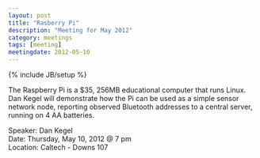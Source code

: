 ```yaml
---
layout: post
title: "Rasberry Pi"
description: "Meeting for May 2012"
category: meetings
tags: [meeting]
meetingdate: 2012-05-10
---
```

{% include JB/setup %}


The Raspberry Pi is a $35, 256MB educational computer that runs Linux.
Dan Kegel will demonstrate how the Pi can be used as a
simple sensor network node, reporting observed Bluetooth
addresses to a central server, running on 4 AA batteries.

Speaker: Dan Kegel <br/>
Date: Thursday, May 10, 2012 @ 7 pm <br/>
Location: Caltech - Downs 107
